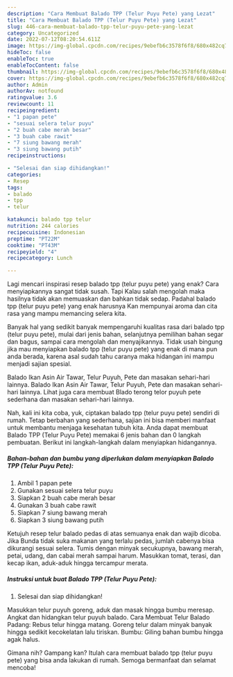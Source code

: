 ```yaml
---
description: "Cara Membuat Balado TPP (Telur Puyu Pete) yang Lezat"
title: "Cara Membuat Balado TPP (Telur Puyu Pete) yang Lezat"
slug: 446-cara-membuat-balado-tpp-telur-puyu-pete-yang-lezat
category: Uncategorized
date: 2022-07-12T08:20:54.611Z
image: https://img-global.cpcdn.com/recipes/9ebefb6c3578f6f8/680x482cq70/balado-tpp-telur-puyu-pete-foto-resep-utama.jpg
hideToc: false
enableToc: true
enableTocContent: false
thumbnail: https://img-global.cpcdn.com/recipes/9ebefb6c3578f6f8/680x482cq70/balado-tpp-telur-puyu-pete-foto-resep-utama.jpg
cover: https://img-global.cpcdn.com/recipes/9ebefb6c3578f6f8/680x482cq70/balado-tpp-telur-puyu-pete-foto-resep-utama.jpg
author: Admin
authorAv: notfound
ratingvalue: 3.6
reviewcount: 11
recipeingredient:
- "1 papan pete"
- "sesuai selera telur puyu"
- "2 buah cabe merah besar"
- "3 buah cabe rawit"
- "7 siung bawang merah"
- "3 siung bawang putih"
recipeinstructions:

- "Selesai dan siap dihidangkan!"
categories:
- Resep
tags:
- balado
- tpp
- telur

katakunci: balado tpp telur 
nutrition: 244 calories
recipecuisine: Indonesian
preptime: "PT22M"
cooktime: "PT43M"
recipeyield: "4"
recipecategory: Lunch

---
```



Lagi mencari inspirasi resep balado tpp (telur puyu pete) yang enak? Cara menyiapkannya sangat tidak susah. Tapi Kalau salah mengolah maka hasilnya tidak akan memuaskan dan bahkan tidak sedap. Padahal balado tpp (telur puyu pete) yang enak harusnya Kan mempunyai aroma dan cita rasa yang mampu memancing selera kita.


Banyak hal yang sedikit banyak mempengaruhi kualitas rasa dari balado tpp (telur puyu pete), mulai dari jenis bahan, selanjutnya pemilihan bahan segar dan bagus, sampai cara mengolah dan menyajikannya. Tidak usah bingung jika mau menyiapkan balado tpp (telur puyu pete) yang enak di mana pun anda berada, karena asal sudah tahu caranya maka hidangan ini mampu menjadi sajian spesial.

Balado Ikan Asin Air Tawar, Telur Puyuh, Pete dan masakan sehari-hari lainnya. Balado Ikan Asin Air Tawar, Telur Puyuh, Pete dan masakan sehari-hari lainnya. Lihat juga cara membuat Blado terong telor puyuh pete sederhana dan masakan sehari-hari lainnya.


Nah, kali ini kita coba, yuk, ciptakan balado tpp (telur puyu pete) sendiri di rumah. Tetap berbahan yang sederhana, sajian ini bisa memberi manfaat untuk membantu menjaga kesehatan tubuh kita. Anda dapat membuat Balado TPP (Telur Puyu Pete) memakai 6 jenis bahan dan 0 langkah pembuatan. Berikut ini langkah-langkah dalam menyiapkan hidangannya.

<!--inarticleads1-->

##### Bahan-bahan dan bumbu yang diperlukan dalam menyiapkan Balado TPP (Telur Puyu Pete):

1. Ambil 1 papan pete
1. Gunakan sesuai selera telur puyu
1. Siapkan 2 buah cabe merah besar
1. Gunakan 3 buah cabe rawit
1. Siapkan 7 siung bawang merah
1. Siapkan 3 siung bawang putih


Ketujuh resep telur balado pedas di atas semuanya enak dan wajib dicoba. Jika Bunda tidak suka makanan yang terlalu pedas, jumlah cabenya bisa dikurangi sesuai selera. Tumis dengan minyak secukupnya, bawang merah, petai, udang, dan cabai merah sampai harum. Masukkan tomat, terasi, dan kecap ikan, aduk-aduk hingga tercampur merata. 

<!--inarticleads2-->

##### Instruksi untuk buat Balado TPP (Telur Puyu Pete):


1. Selesai dan siap dihidangkan!

Masukkan telur puyuh goreng, aduk dan masak hingga bumbu meresap. Angkat dan hidangkan telur puyuh balado. Cara Membuat Telur Balado Padang: Rebus telur hingga matang. Goreng telur dalam minyak banyak hingga sedikit kecokelatan lalu tiriskan. Bumbu: Giling bahan bumbu hingga agak halus. 

Gimana nih? Gampang kan? Itulah cara membuat balado tpp (telur puyu pete) yang bisa anda lakukan di rumah. Semoga bermanfaat dan selamat mencoba!
